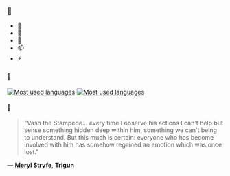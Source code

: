 ### 👋

- 🔭
- 🌱
- 💬
- 📫
- ⚡

#### 🧏

[![Most used languages](https://github-readme-stats-aynah.vercel.app/api/top-langs/?username=aynh&theme=solarized-dark&langs_count=6&layout=compact&hide_title=true)](https://github.com/anuraghazra/github-readme-stats#gh-dark-mode-only)
[![Most used languages](https://github-readme-stats-aynah.vercel.app/api/top-langs/?username=aynh&theme=solarized-light&langs_count=6&layout=compact&hide_title=true)](https://github.com/anuraghazra/github-readme-stats#gh-light-mode-only)

#### 💬

> "Vash the Stampede... every time I observe his actions I can't help but sense something hidden deep within him, something we can't being to understand. But this much is certain: everyone who has become involved with him has somehow regained an emotion which was once lost."

&mdash; [**Meryl Stryfe**](https://myanimelist.net/character.php?q=Meryl%20Stryfe&cat=character), [**Trigun**](https://myanimelist.net/search/all?q=Trigun&cat=all)
